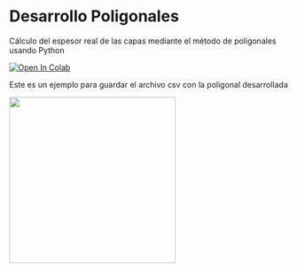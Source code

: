# Desarrollo Poligonales
Cálculo del espesor real de las capas mediante el método de poligonales usando Python



[![Open In Colab](https://colab.research.google.com/assets/colab-badge.svg)](https://colab.research.google.com/drive/1xms3EEhLpyYVl7YiIcuiTqt-IsWStdxS#scrollTo=ZwSqdcHlWbe9)


Este es un ejemplo para guardar el archivo csv con la poligonal desarrollada

<img src="[https://your-image-url.type](https://github.com/Anagabrielamantilla/DesarrolloPoligonales/blob/main/Captura%20de%20pantalla%202022-09-04%20212911.jpg)" width="300">
